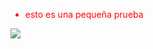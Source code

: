 <style>
    html{
        color: red;
    }
</style>

<ul>
<li>esto es una pequeña prueba</li>
</ul>

<img src="https://www.google.com/url?sa=i&url=https%3A%2F%2Fwww.elconfidencial.com%2Falma-corazon-vida%2F2018-03-22%2Fsignos-revelan-eres-buena-persona_1538802%2F&psig=AOvVaw29Y4gxMhxUKoEq8Qww3Ee6&ust=1702768426820000&source=images&cd=vfe&opi=89978449&ved=0CBEQjRxqFwoTCPixz-3IkoMDFQAAAAAdAAAAABAD">